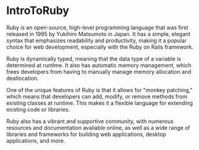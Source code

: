 # IntroToRuby

Ruby is an open-source, high-level programming language that was first released in 1995 by Yukihiro Matsumoto in Japan. It has a simple, elegant syntax that emphasizes readability and productivity, making it a popular choice for web development, especially with the Ruby on Rails framework.

Ruby is dynamically typed, meaning that the data type of a variable is determined at runtime. It also has automatic memory management, which frees developers from having to manually manage memory allocation and deallocation.

One of the unique features of Ruby is that it allows for "monkey patching," which means that developers can add, modify, or remove methods from existing classes at runtime. This makes it a flexible language for extending existing code or libraries.

Ruby also has a vibrant and supportive community, with numerous resources and documentation available online, as well as a wide range of libraries and frameworks for building web applications, desktop applications, and more.

